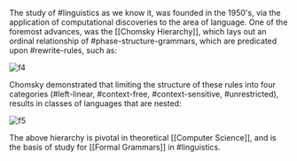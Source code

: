 The study of #linguistics as we know it, was founded in the 1950's, via the application of computational discoveries to the area of language.
One of the foremost advances, was the [[Chomsky Hierarchy]], which lays out an ordinal relationship of #phase-structure-grammars, which are predicated upon #rewrite-rules, such as: 

![f4]

Chomsky demonstrated that limiting the structure of these rules into four categories (#left-linear, #context-free, #context-sensitive, #unrestricted), results in classes of languages that are nested: 

![f5]

The above hierarchy is pivotal in theoretical [[Computer Science]], and is the basis of study for [[Formal Grammars]] in #linguistics. 

[f4]: http://chart.apis.google.com/chart?cht=tx&chl=\huge{S->\text{NP}\text{VP}}

[f5]: http://chart.apis.google.com/chart?cht=tx&chl=\huge{{\ell_{LL}\;\sub\\;ell_{CF}\sub\ell_{CS}\ell_{UR}}}